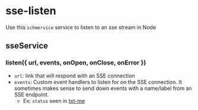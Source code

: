 # sse-listen

Use this `schmervice` service to listen to an sse stream in Node

## sseService
### listen({ url, events, onOpen, onClose, onError })
- `url`: link that will respond with an SSE connection
- `events`:
Custom event handlers to listen for on the SSE connection.
It sometimes makes sense to send down events with a name/label from an SSE endpoint.
  - Ex: `status` seen in [txt-me](https://github.com/wswoodruff/txt-me/blob/master/lib/expose/commands.js#L32-L53)

